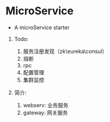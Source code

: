 # MicroService
- A microService starter 

1. Todo:
    1. 服务注册发现（zk\eureka\consul）
    2. 熔断
    3. rpc
    4. 配置管理
    5. 集群监控
    
2. 简介:
    1. webserv: 业务服务
    2. gateway: 网关服务     
    
